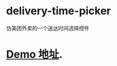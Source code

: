 # delivery-time-picker

仿美团外卖的一个送达时间选择控件

# [Demo 地址](https://guolaopi.github.io/delivery-time-picker/index.html).
